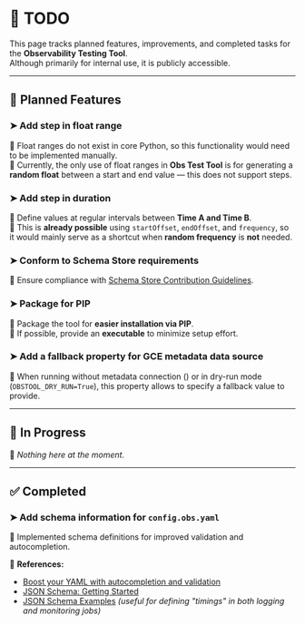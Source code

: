# 🚀 TODO  

This page tracks planned features, improvements, and completed tasks for the **Observability Testing Tool**.  
Although primarily for internal use, it is publicly accessible.  

---

## 📝 Planned Features  

### ➤ **Add step in float range**  
🔹 Float ranges do not exist in core Python, so this functionality would need to be implemented manually.  
🔹 Currently, the only use of float ranges in **Obs Test Tool** is for generating a **random float** between a start and end value — this does not support steps.  

### ➤ **Add step in duration**  
🔹 Define values at regular intervals between **Time A and Time B**.  
🔹 This is **already possible** using `startOffset`, `endOffset`, and `frequency`, so it would mainly serve as a shortcut when **random frequency** is **not** needed.  

### ➤ **Conform to Schema Store requirements**  
🔹 Ensure compliance with [Schema Store Contribution Guidelines](https://github.com/SchemaStore/schemastore/blob/master/CONTRIBUTING.md).  

### ➤ **Package for PIP**  
🔹 Package the tool for **easier installation via PIP**.  
🔹 If possible, provide an **executable** to minimize setup effort.  

### ➤ **Add a fallback property for GCE metadata data source**  
🔹 When running without metadata connection () or in dry-run mode (`OBSTOOL_DRY_RUN=True`), this property allows to specify a fallback value to provide.

---

## 🚧 In Progress  

🔹 _Nothing here at the moment._  

---

## ✅ Completed  

### **➤ Add schema information for `config.obs.yaml`**  
🔹 Implemented schema definitions for improved validation and autocompletion.  

🔗 **References:**  
- [Boost your YAML with autocompletion and validation](https://medium.com/@alexmolev/boost-your-yaml-with-autocompletion-and-validation-b74735268ad7)  
- [JSON Schema: Getting Started](https://json-schema.org/learn/getting-started-step-by-step)  
- [JSON Schema Examples](https://json-schema.org/learn/json-schema-examples#device-type) _(useful for defining "timings" in both logging and monitoring jobs)_  
